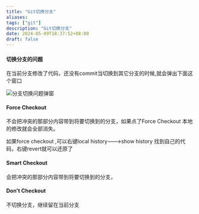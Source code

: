 ```yaml
---
title: "Git切换分支"
aliases: 
tags: ["git"]
description: "Git切换分支"
date: 2024-05-09T18:37:52+08:00
draft: false
---
```



#### 切换分支的问题

在当前分支修改了代码，还没有commit当切换到其它分支的时候,就会弹出下面这个窗口

![分支切换问题弹窗](/img/git/git分支切换/Git分支切换问题.png)

#### Force Checkout

不会把冲突的那部分内容带到将要切换到的分支，如果点了Force Checkout 本地的修改就会全部消失。

如果force checkout ,可以右键local history--->show history 找到自己的代码，右键revert就可以还原了

#### Smart Checkout

会把冲突的那部分内容带到将要切换到的分支，

#### Don't Checkout

不切换分支，继续留在当前分支